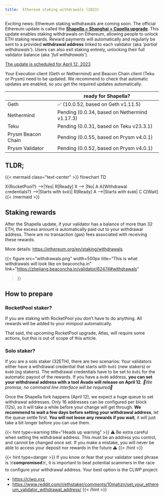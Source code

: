 ```yaml
---
title:  Ethereum staking withdrawals (2023)
---
```


Exciting news: Ethereum staking withdrawals are coming soon. The official Ethereum update is called the [**Shapella = Shanghai + Capella upgrade**](https://ethereum.org/en/staking/withdrawals/). This update enables staking withdrawals on Ethereum, allowing people to unlock ETH staking rewards. Reward payments will automatically and regularly be sent to a provided **withdrawal address** linked to each validator (aka *'partial withdrawals'*). Users can also exit staking entirely, unlocking their full validator balance (aka *'full withdrawals'*).

[The update is scheduled for April 12, 2023](https://blog.ethereum.org/2023/03/28/shapella-mainnet-announcement)
<!-- {{< tweet user="TimBeiko" id="1640722906744487936" >}} -->

Your Execution client (Geth or Nethermind) and Beacon Chain client (Teku or Prysm) need to be updated. We recommend to check that automatic updates are enabled, so you get the required updates automatically.

|              | ready for Shapella? |
|--------------|---------------------|
| Geth         | ✅ (10.0.52, based on Geth v1.11.5) |
| Nethermind   | Pending (0.0.34, based on Nethermind v1.17.3) |
| Teku         | Pending (0.0.31, based on Teku v23.3.1) |
| Prysm Beacon Chain | Pending (0.0.55, based on Prysm v4.0.1) |
| Prysm Validator    | Pending (0.0.52, based on Prysm v4.0.1) |

## TLDR;

{{< mermaid class="text-center" >}}
flowchart TD

X{RocketPool?} -->|Yes| R[Ready]
X --> |No| A
A{Withdrawal <br/>credentials?} -->|Starts with `0x01`| R[Ready]
A -->|Starts with `0x00`| C
C[Wait]
{{< /mermaid >}}

## Staking rewards

After the Shapella update, if your validator has a balance of more than 32 ETH, the excess amount is automatically paid out to your withdrawal address. There are no transaction (gas) fees associated with receiving these rewards.

More details: <https://ethereum.org/en/staking/withdrawals>

{{< figure 
    src="withdrawals.png"
    width=500px
    title="This is what withdrawals will look like on beaconcha.in"
    link="https://zhejiang.beaconcha.in/validator/62474#withdrawals"
>}}

## How to prepare

### RocketPool staker?

If you are staking with RocketPool you don’t have to do anything. All rewards will be added to your minipool automatically.

That said, the upcoming RocketPool upgrade, Atlas, will require some actions, but this is out of scope of this article.

### Solo staker?

If you are a solo staker (32ETH), there are two scenarios: Your validators either have a withdrawal credential that starts with 
`0x01` (new stakers) or `0x00` (og stakers). The withdrawal credentials have to be set to `0x01` for the automatic payout of the rewards. If you have a `0x00` address, **you can set your withdrawal address with a tool Avado will release on April 12**. *🤞We promise, no command line interface will be required🤞*

Once the Shapella fork happens (April 12), we expect a huge queue to set withdrawal addresses. Only 16 addresses can be configured per block (12s), so it will take a while before your change will get through. **We recommend to wait a few days before setting your withdrawal address**, let the queue settle first. **You will not loose any rewards if you wait**, it will just take a bit longer before you can use them.

{{< hint type=warning title="Heads up warning" >}}
⚠️ Be extra careful when setting the withdrawal address. This must be an address you control, and cannot be changed once set. If you make a mistake, you will never be able to access your deposit nor rewards in the future ⚠️
{{< /hint >}}


{{< hint type=danger >}}
If you know or fear that your validator seed phrase is ☠️**compromised**☠️, it is important to beat potential scammers in the race to configure your withdrawal address. Your best option is the CLWP project:
* https://clwp.xyz
* <https://www.reddit.com/r/ethstaker/comments/10mahzn/set_your_ethereum_validator_withdrawal_address/>
{{< /hint >}}

